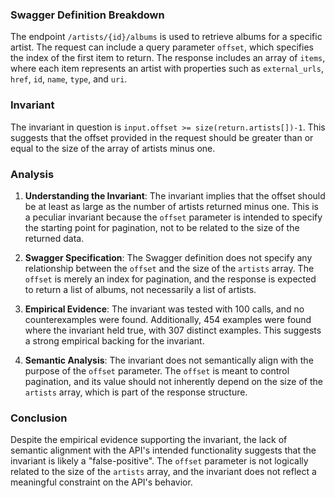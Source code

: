 ### Swagger Definition Breakdown
The endpoint `/artists/{id}/albums` is used to retrieve albums for a specific artist. The request can include a query parameter `offset`, which specifies the index of the first item to return. The response includes an array of `items`, where each item represents an artist with properties such as `external_urls`, `href`, `id`, `name`, `type`, and `uri`.

### Invariant
The invariant in question is `input.offset >= size(return.artists[])-1`. This suggests that the offset provided in the request should be greater than or equal to the size of the array of artists minus one.

### Analysis
1. **Understanding the Invariant**: The invariant implies that the offset should be at least as large as the number of artists returned minus one. This is a peculiar invariant because the `offset` parameter is intended to specify the starting point for pagination, not to be related to the size of the returned data.

2. **Swagger Specification**: The Swagger definition does not specify any relationship between the `offset` and the size of the `artists` array. The `offset` is merely an index for pagination, and the response is expected to return a list of albums, not necessarily a list of artists.

3. **Empirical Evidence**: The invariant was tested with 100 calls, and no counterexamples were found. Additionally, 454 examples were found where the invariant held true, with 307 distinct examples. This suggests a strong empirical backing for the invariant.

4. **Semantic Analysis**: The invariant does not semantically align with the purpose of the `offset` parameter. The `offset` is meant to control pagination, and its value should not inherently depend on the size of the `artists` array, which is part of the response structure.

### Conclusion
Despite the empirical evidence supporting the invariant, the lack of semantic alignment with the API's intended functionality suggests that the invariant is likely a "false-positive". The `offset` parameter is not logically related to the size of the `artists` array, and the invariant does not reflect a meaningful constraint on the API's behavior.
